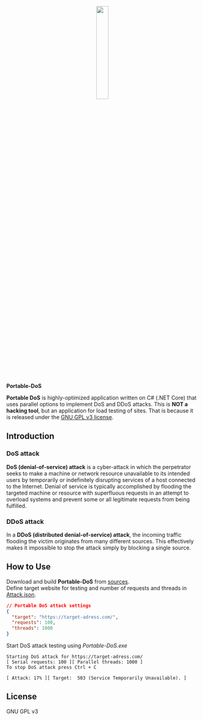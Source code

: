 <p align="center"><img width="25%" src="sources/icon.ico" /></p>

**Portable-DoS**  

**Portable DoS** is highly-optimized application written on C# (.NET Core) that uses parallel options to implement DoS and DDoS attacks. This is **NOT a hacking tool**, but an application for load testing of sites. That is because it is released under the [GNU GPL v3 license](LICENSE).

## Introduction
### DoS attack
**DoS (denial-of-service) attack** is a cyber-attack in which the perpetrator seeks to make a machine or network resource unavailable to its intended users by temporarily or indefinitely disrupting services of a host connected to the Internet. Denial of service is typically accomplished by flooding the targeted machine or resource with superfluous requests in an attempt to overload systems and prevent some or all legitimate requests from being fulfilled.

### DDoS attack
In a **DDoS (distributed denial-of-service) attack**, the incoming traffic flooding the victim originates from many different sources. This effectively makes it impossible to stop the attack simply by blocking a single source.  

## How to Use
Download and build **Portable-DoS** from [sources](sources).  
Define target website for testing and number of requests and threads in [Attack.json](sources/Attack.json).  

```json
// Portable DoS attack settings
{
  "target": "https://target-adress.com/",
  "requests": 100,
  "threads": 1000
}
```
Start DoS attack testing using *Portable-DoS.exe*
```
Starting DoS attack for https://target-adress.com/
[ Serial requests: 100 ][ Parallel threads: 1000 ]
To stop DoS attack press Ctrl + C

[ Attack: 17% ][ Target:  503 (Service Temporarily Unavailable). ] 
```

## License
GNU GPL v3
